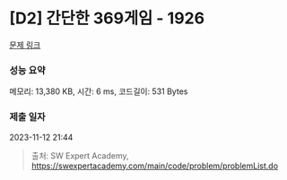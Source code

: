 # [D2] 간단한 369게임 - 1926 

[문제 링크](https://swexpertacademy.com/main/code/problem/problemDetail.do?contestProbId=AV5PTeo6AHUDFAUq) 

### 성능 요약

메모리: 13,380 KB, 시간: 6 ms, 코드길이: 531 Bytes

### 제출 일자

2023-11-12 21:44



> 출처: SW Expert Academy, https://swexpertacademy.com/main/code/problem/problemList.do